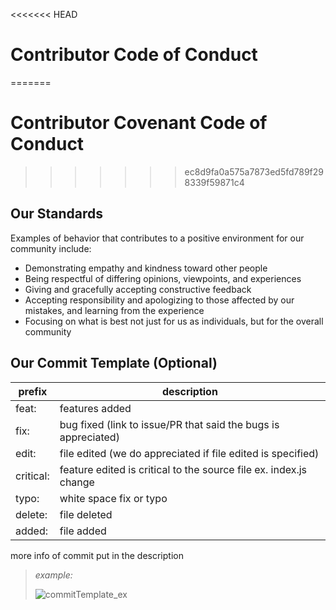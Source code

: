 <<<<<<< HEAD
# Contributor Code of Conduct
=======
# Contributor Covenant Code of Conduct
>>>>>>> ec8d9fa0a575a7873ed5fd789f298339f59871c4

## Our Standards

Examples of behavior that contributes to a positive environment for our
community include:

* Demonstrating empathy and kindness toward other people
* Being respectful of differing opinions, viewpoints, and experiences
* Giving and gracefully accepting constructive feedback
* Accepting responsibility and apologizing to those affected by our mistakes,
  and learning from the experience
* Focusing on what is best not just for us as individuals, but for the
  overall community

## Our Commit Template (Optional)

prefix | description
------------ | ---------
feat: | features added
fix: | bug fixed (link to issue/PR that said the bugs is appreciated)
edit: | file edited (we do appreciated if file edited is specified)
critical: | feature edited is  critical to the source file ex. index.js change
typo: | white space fix or typo
delete: | file deleted
added: | file added

more info of commit put in the description
> *example:* 
> 
> ![commitTemplate_ex](https://user-images.githubusercontent.com/77855014/136971254-2f400403-84b4-4276-b392-053aa044d5e2.png)
>  

